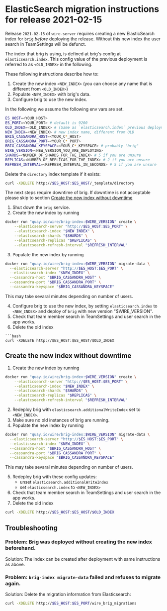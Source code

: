 # ElasticSearch migration instructions for release 2021-02-15

Release `2021-02-15` of `wire-server` requires creating a new ElasticSearch index for `brig` _before_ deploying the release. Without this new index the user search in TeamSettings will be defunct.

The index that brig is using, is defined at brig's config at `elasticsearch.index`. This config value of the previous deployment is referred to as `<OLD_INDEX>` in the following.

These following instructions describe how to:

1. Create the new index `<NEW_INDEX>` (you can choose any name that is different from `<OLD_INDEX>`)
2. Populate `<NEW_INDEX>` with brig's data.
3. Configure brig to use the new index.

In the following we assume the following env vars are set.

```bash
ES_HOST=<YOUR_HOST>
ES_PORT=<YOUR_PORT> # default is 9200
OLD_INDEX=<OLD_INDEX> # (Same as `elasticsearch.index` previous deployment)
NEW_INDEX=<NEW_INDEX> # new index name, different from OLD 
BRIG_CASSANDRA_HOST=<YOUR_C*_HOST>
BRIG_CASSANDRA_PORT=<YOUR_C*_PORT>
BRIG_CASSANDRA_KEYSPACE=<YOUR_C*_KEYSPACE> # probably "brig"
WIRE_VERSION=<NEW_VERSION_YOU_ARE_DEPLOYING>
SHARDS=<NUMBER_OF_SHARDS_FOR_THE_INDEX> # 5 if you are unsure
REPLICAS=<NUMBER_OF_REPLICAS_FOR_THE_INDEX> # 2 if you are unsure
REFRESH_INTERVAL=<REFRESH_INTERVAL_IN_SECONDS> # 5 if you are unsure
```

Delete the `directory` index template if it exists:

```bash
curl -XDELETE http://$ES_HOST:$ES_HOST/_template/directory
```

The next steps require downtime of brig. If downtime is not acceptable please skip to section [Create the new index without downtime](#create-the-new-index-without-downtime)

1. Shut down the `brig` service.
2. Create the new index by running
```sh
docker run "quay.io/wire/brig-index:$WIRE_VERSION" create \
    --elasticsearch-server "http://$ES_HOST:$ES_PORT" \
    --elasticsearch-index "$NEW_INDEX" \
    --elastcsearch-shards "$SHARDS" \
    --elastcsearch-replicas "$REPLICAS" \
    --elastcsearch-refresh-interval "$REFRESH_INTERVAL"
```

3. Populate the new index by running
```sh
docker run "quay.io/wire/brig-index:$WIRE_VERSION" migrate-data \
  --elasticsearch-server "http://$ES_HOST:$ES_PORT" \
  --elasticsearch-index "$NEW_INDEX" \
  --cassandra-host "$BRIG_CASSANDRA_HOST" \
  --cassandra-port "$BRIG_CASSANDRA_PORT" \
  --cassandra-keyspace "$BRIG_CASSANDRA_KEYSPACE"
```
This may take sevaral minutes depending on number of users.

4. Configure brig to use the new index, by setting `elasticsearch.index` to `<NEW_INDEX>` and deploy of `brig` with new version "$WIRE_VERSION".
5. Check that team member search in TeamSettings and user search in the app works.
6. Delete the old index
```
```bash
curl -XDELETE http://$ES_HOST:$ES_HOST/$OLD_INDEX
```

## Create the new index without downtime

1. Create the new index by running

```sh
docker run "quay.io/wire/brig-index:$WIRE_VERSION" create \
    --elasticsearch-server "http://$ES_HOST:$ES_PORT" \
    --elasticsearch-index "$NEW_INDEX" \
    --elastcsearch-shards "$SHARDS" \
    --elastcsearch-replicas "$REPLICAS" \
    --elastcsearch-refresh-interval "$REFRESH_INTERVAL"
```

2. Redeploy brig with `elasticsearch.additionalWriteIndex` set to `<NEW_INDEX>`.
3. Make sure no old instances of brig are running.
4. Populate the new index by running
```sh
docker run "quay.io/wire/brig-index:$WIRE_VERSION" migrate-data \
  --elasticsearch-server "http://$ES_HOST:$ES_PORT" \
  --elasticsearch-index "$NEW_INDEX" \
  --cassandra-host "$BRIG_CASSANDRA_HOST" \
  --cassandra-port "$BRIG_CASSANDRA_PORT" \
  --cassandra-keyspace "$BRIG_CASSANDRA_KEYSPACE"
```
This may take sevaral minutes depending on number of users.

5. Redeploy brig with these config updates:
    - unset `elasticsearch.additionalWriteIndex`
    - set `elasticsearch.index` to `<NEW_INDEX>`
6. Check that team member search in TeamSettings and user search in the app works.
7. Delete the old index

```bash
curl -XDELETE http://$ES_HOST:$ES_HOST/$OLD_INDEX
```

## Troubleshooting

### Problem: Brig was deployed without creating the new index beforehand.
Solution: The index can be created after deployment with same instructions as above.

### Problem: `brig-index migrate-data` failed and refuses to migrate again.
Solution: Delete the migration information from Elasticsearch:

  ```bash
  curl -XDELETE http://$ES_HOST:$ES_PORT/wire_brig_migrations
  ```
